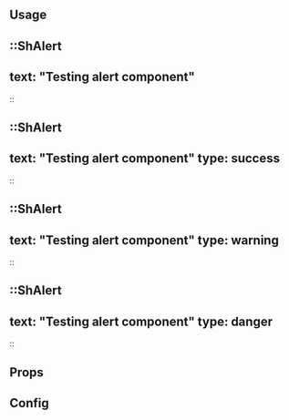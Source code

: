
## Usage

::ShAlert
---
text: "Testing alert component"
---
::

::ShAlert
---
text: "Testing alert component"
type: success
---
::

::ShAlert
---
text: "Testing alert component"
type: warning
---
::

::ShAlert
---
text: "Testing alert component"
type: danger
---
::


## Props

## Config
